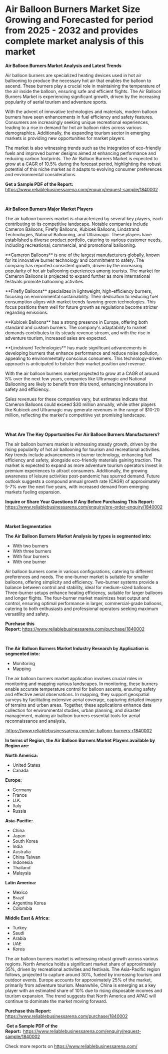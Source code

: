 <p><h1>Air Balloon Burners Market Size Growing and Forecasted for period from 2025 - 2032 and provides complete market analysis of this market</h1></p><p><strong>Air Balloon Burners Market Analysis and Latest Trends</strong></p>
<p><p>Air balloon burners are specialized heating devices used in hot air ballooning to produce the necessary hot air that enables the balloon to ascend. These burners play a crucial role in maintaining the temperature of the air inside the balloon, ensuring safe and efficient flights. The Air Balloon Burners Market is experiencing significant growth, driven by the increasing popularity of aerial tourism and adventure sports. </p><p>With the advent of innovative technologies and materials, modern balloon burners have seen enhancements in fuel efficiency and safety features. Consumers are increasingly seeking unique recreational experiences, leading to a rise in demand for hot air balloon rides across various demographics. Additionally, the expanding tourism sector in emerging markets is providing new opportunities for market players. </p><p>The market is also witnessing trends such as the integration of eco-friendly fuels and improved burner designs aimed at enhancing performance and reducing carbon footprints. The Air Balloon Burners Market is expected to grow at a CAGR of 10.5% during the forecast period, highlighting the robust potential of this niche market as it adapts to evolving consumer preferences and environmental considerations.</p></p>
<p><strong>Get a Sample PDF of the Report:&nbsp;</strong> <a href="https://www.reliablebusinessarena.com/enquiry/request-sample/1840002?utm_campaign=2532&utm_medium=2&utm_source=Github&utm_content=ia&utm_term=12042025&utm_id=air-balloon-burners">https://www.reliablebusinessarena.com/enquiry/request-sample/1840002</a></p>
<p>&nbsp;</p>
<p><strong>Air Balloon Burners Major Market Players</strong></p>
<p><p>The air balloon burners market is characterized by several key players, each contributing to its competitive landscape. Notable companies include Cameron Balloons, Firefly Balloons, Kubicek Balloons, Lindstrand Technologies, National Ballooning, and Ultramagic. These players have established a diverse product portfolio, catering to various customer needs, including recreational, commercial, and promotional ballooning.</p><p>**Cameron Balloons** is one of the largest manufacturers globally, known for its innovative burner technology and commitment to safety. The company has reported consistent growth, driven by the increasing popularity of hot air ballooning experiences among tourists. The market for Cameron Balloons is projected to expand further as more international festivals promote ballooning activities.</p><p>**Firefly Balloons** specializes in lightweight, high-efficiency burners, focusing on environmental sustainability. Their dedication to reducing fuel consumption aligns with market trends favoring green technologies. This focus positions them well for future growth as regulations become stricter regarding emissions.</p><p>**Kubicek Balloons** has a strong presence in Europe, offering both standard and custom burners. The company's adaptability to market demands contributes to its steady revenue stream, and with the rise in adventure tourism, increased sales are expected.</p><p>**Lindstrand Technologies** has made significant advancements in developing burners that enhance performance and reduce noise pollution, appealing to environmentally conscious consumers. This technology-driven approach is anticipated to bolster their market position and revenue.</p><p>With the air balloon burners market projected to grow at a CAGR of around 5% over the next few years, companies like Ultramagic and National Ballooning are likely to benefit from this trend, enhancing innovations in safety and efficiency.</p><p>Sales revenues for these companies vary, but estimates indicate that Cameron Balloons could exceed $30 million annually, while other players like Kubicek and Ultramagic may generate revenues in the range of $10-20 million, reflecting the market's competitive yet promising landscape.</p></p>
<p>&nbsp;</p>
<p><strong>What Are The Key Opportunities For Air Balloon Burners Manufacturers?</strong></p>
<p><p>The air balloon burners market is witnessing steady growth, driven by the rising popularity of hot air ballooning for tourism and recreational activities. Key trends include advancements in burner technology, enhancing fuel efficiency and safety, alongside eco-friendly materials gaining traction. The market is expected to expand as more adventure tourism operators invest in premium experiences to attract consumers. Additionally, the growing awareness of leisure activities post-pandemic has spurred demand. Future outlook suggests a compound annual growth rate (CAGR) of approximately 5-7% over the next five years, with increased demand from emerging markets fueling expansion.</p></p>
<p><strong>Inquire or Share Your Questions If Any Before Purchasing This Report:</strong> <a href="https://www.reliablebusinessarena.com/enquiry/pre-order-enquiry/1840002?utm_campaign=2532&utm_medium=2&utm_source=Github&utm_content=ia&utm_term=12042025&utm_id=air-balloon-burners">https://www.reliablebusinessarena.com/enquiry/pre-order-enquiry/1840002</a></p>
<p>&nbsp;</p>
<p><strong>Market Segmentation</strong></p>
<p><strong>The Air Balloon Burners Market Analysis by types is segmented into:</strong></p>
<p><ul><li>With two burners</li><li>With three burners</li><li>With four burners</li><li>With one burner</li></ul></p>
<p><p>Air balloon burners come in various configurations, catering to different preferences and needs. The one-burner market is suitable for smaller balloons, offering simplicity and efficiency. Two-burner systems provide a balance between control and stability, ideal for medium-sized balloons. Three-burner setups enhance heating efficiency, suitable for larger balloons and longer flights. The four-burner market maximizes heat output and control, ensuring optimal performance in larger, commercial-grade balloons, catering to both enthusiasts and professional operators seeking maximum versatility and safety.</p></p>
<p><strong>Purchase this Report:&nbsp;</strong><a href="https://www.reliablebusinessarena.com/purchase/1840002?utm_campaign=2532&utm_medium=2&utm_source=Github&utm_content=ia&utm_term=12042025&utm_id=air-balloon-burners">https://www.reliablebusinessarena.com/purchase/1840002</a></p>
<p>&nbsp;</p>
<p><strong>The Air Balloon Burners Market Industry Research by Application is segmented into:</strong></p>
<p><ul><li>Monitoring</li><li>Mapping</li></ul></p>
<p><p>The air balloon burners market application involves crucial roles in monitoring and mapping various landscapes. In monitoring, these burners enable accurate temperature control for balloon ascents, ensuring safety and effective aerial observations. In mapping, they support geospatial surveys by facilitating extensive aerial coverage, capturing detailed imagery of terrains and urban areas. Together, these applications enhance data collection for environmental studies, urban planning, and disaster management, making air balloon burners essential tools for aerial reconnaissance and analysis.</p></p>
<p><a href="https://www.reliablebusinessarena.com/air-balloon-burners-r1840002?utm_campaign=2532&utm_medium=2&utm_source=Github&utm_content=ia&utm_term=12042025&utm_id=air-balloon-burners">&nbsp;https://www.reliablebusinessarena.com/air-balloon-burners-r1840002</a></p>
<p><strong>In terms of Region, the Air Balloon Burners Market Players available by Region are:</strong></p>
<p>
    <p> <strong> North America: </strong>
        <ul>
            <li>United States</li>
            <li>Canada</li>
        </ul>
        </p> 
    <p> <strong> Europe: </strong>
        <ul>
            <li>Germany</li>
            <li>France</li>
            <li>U.K.</li>
            <li>Italy</li>
            <li>Russia</li>
        </ul>
        </p> 
    <p> <strong> Asia-Pacific: </strong>
        <ul>
            <li>China</li>
            <li>Japan</li>
            <li>South Korea</li>
            <li>India</li>
            <li>Australia</li>
            <li>China Taiwan</li>
            <li>Indonesia</li>
            <li>Thailand</li>
            <li>Malaysia</li>
        </ul>
        </p> 
    <p> <strong> Latin America: </strong>
        <ul>
            <li>Mexico</li>
            <li>Brazil</li>
            <li>Argentina Korea</li>
            <li>Colombia</li>
        </ul>
        </p> 
    <p> <strong> Middle East & Africa: </strong>
        <ul>
            <li>Turkey</li>
            <li>Saudi</li>
            <li>Arabia</li>
            <li>UAE</li>
            <li>Korea</li>
        </ul>
    </p>
    </p>
<p><p>The air balloon burners market is witnessing robust growth across various regions. North America holds a significant market share of approximately 35%, driven by recreational activities and festivals. The Asia-Pacific region follows, projected to capture around 30%, fueled by increasing tourism and outdoor events. Europe accounts for approximately 25% of the market, primarily from adventure tourism. Meanwhile, China is emerging as a key player with an estimated share of 10% due to rising disposable incomes and tourism expansion. The trend suggests that North America and APAC will continue to dominate the market moving forward.</p></p>
<p><strong>Purchase this Report: </strong><a href="https://www.reliablebusinessarena.com/purchase/1840002?utm_campaign=2532&utm_medium=2&utm_source=Github&utm_content=ia&utm_term=12042025&utm_id=air-balloon-burners">https://www.reliablebusinessarena.com/purchase/1840002</a></p>
<p>&nbsp;<strong>Get a Sample PDF of the Report:&nbsp;&nbsp;</strong><a href="https://www.reliablebusinessarena.com/enquiry/request-sample/1840002?utm_campaign=2532&utm_medium=2&utm_source=Github&utm_content=ia&utm_term=12042025&utm_id=air-balloon-burners">https://www.reliablebusinessarena.com/enquiry/request-sample/1840002</a></p>
<p><strong></strong></p>
<p>Check more reports on <a href="https://www.reliablebusinessarena.com/?utm_campaign=2532&utm_medium=2&utm_source=Github&utm_content=ia&utm_term=12042025&utm_id=air-balloon-burners">https://www.reliablebusinessarena.com/</a></p>